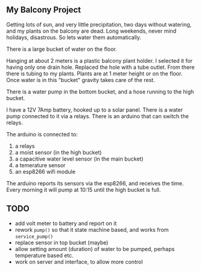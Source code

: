 My Balcony Project
----

Getting lots of sun, and very little precipitation, two days without watering,
and my plants on the balcony are dead. Long weekends, never mind holidays,
disastrous. So lets water them automatically.

There is a large bucket of water on the floor.

Hanging at about 2 meters is a plastic balcony plant holder. I selected it for
having only one drain hole. Replaced the hole with a tube outlet. From there
there is tubing to my plants. Plants are at 1 meter height or on the floor.
Once water is in this "bucket" gravity takes care of the rest.

There is a water pump in the bottom bucket, and a hose running to the high
bucket.

I have a 12V 7Amp battery, hooked up to a solar panel. There is a water pump
connected to it via a relays. There is an arduino that can switch the relays.

The arduino is connected to:
1. a relays
2. a moist sensor (in the high bucket)
3. a capacitive water level sensor (in the main bucket)
4. a temerature sensor
5. an esp8266 wifi module

The arduino reports its sensors via the esp8266, and receives the time. Every
morning it will pump at 10:15 until the high bucket is full.

TODO
----

* add volt meter to battery and report on it
* rework `pump()` so that it state machine based, and works from `service_pump()`
* replace sensor in top bucket (maybe)
* allow setting amount (duration) of water to be pumped, perhaps temperature based etc.
* work on server and interface, to allow more control
